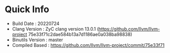 # Quick Info
* Build Date : 20220724
* Clang Version : ZyC clang version 13.0.1 (https://github.com/llvm/llvm-project 75e33f71c2dae584b13a7d1186ae0a038ba98838)
* Binutils Version : master
* Compiled Based : https://github.com/llvm/llvm-project/commit/75e33f71

